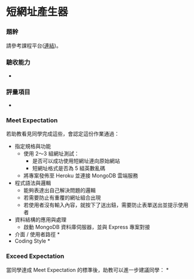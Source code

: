 # 短網址產生器

### 題幹
請參考課程平台([連結](https://lighthouse.alphacamp.co/courses/42/assignments/1239))。

### 驗收能力
* 
### 評量項目
* 
### Meet Expectation
若助教看見同學完成這些，會認定這份作業通過：
* 指定規格與功能
  * 使用 2～3 組網址測試：
    * 是否可以成功使用短網址連向原始網站
    * 短網址格式是否為 5 組英數亂碼
  * 將專案發佈至 Heroku 並連接 MongoDB 雲端服務
* 程式語法與邏輯
  * 能夠表達出自己解決問題的邏輯
  * 若需要防止有重覆的網址組合出現
  * 若使用者沒有輸入內容，就按下了送出鈕，需要防止表單送出並提示使用者
* 資料結構的應用與處理
  * 啟動 MongoDB 資料庫伺服器，並與 Express 專案對接
* 介面 / 使用者路徑
  * 
* Coding Style
  * 
### Exceed Expectation
當同學達成 Meet Expectation 的標準後，助教可以進一步建議同學：
* 
